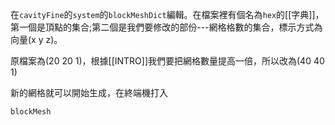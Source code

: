 在`cavityFine`的`system`的`blockMeshDict`編輯。在檔案裡有個名為`hex`的[[字典]]，第一個是頂點的集合;第二個是我們要修改的部份---網格格數的集合，標示方式為向量(x y z)。

原檔案為(20 20 1)，根據[[INTRO]]我們要把網格數量提高一倍，所以改為(40 40 1)

新的網格就可以開始生成，在終端機打入
```
blockMesh
```
